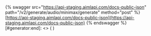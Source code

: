 [#generator:start]: <> ({ "template": "swagger" })
{% swagger src="https://api-staging.aimlapi.com/docs-public-json" path="/v2/generate/audio/minimax/generate" method="post" %}
[https://api-staging.aimlapi.com/docs-public-json](https://api-staging.aimlapi.com/docs-public-json)
{% endswagger %}
[#generator:end]: <> ( )